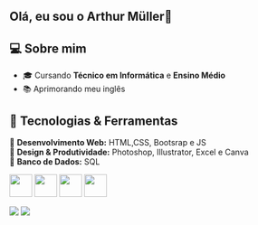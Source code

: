 ## Olá, eu sou o Arthur Müller👋

## 💻 Sobre mim  
- 🎓 Cursando **Técnico em Informática** e **Ensino Médio**  
- 📚 Aprimorando meu inglês  

## 🚀 Tecnologias & Ferramentas  
🔹 **Desenvolvimento Web:** HTML,CSS, Bootsrap e JS<br>
🔹 **Design & Produtividade:** Photoshop, Illustrator, Excel e Canva     
🔹 **Banco de Dados:** SQL  

<p align="left">
  <img src="https://cdn.jsdelivr.net/gh/devicons/devicon/icons/html5/html5-original.svg" width="40" height="40"/>
  <img src="https://cdn.jsdelivr.net/gh/devicons/devicon/icons/css3/css3-original.svg" width="40" height="40"/>
  <!--<img src="https://cdn.jsdelivr.net/gh/devicons/devicon/icons/javascript/javascript-original.svg" width="40" height="40"/>-->
  <img src="https://cdn.jsdelivr.net/gh/devicons/devicon/icons/photoshop/photoshop-line.svg" width="40" height="40"/>
 <img src="https://cdn.jsdelivr.net/gh/devicons/devicon@latest/icons/mysql/mysql-plain-wordmark.svg"  width="40" height="40"/>
</p>

<div>
  <a href="https://www.instagram.com/arthur_muller_g/"><img src="https://img.shields.io/badge/Instagram-E4405F?style=for-the-badge&logo=instagram&logoColor=white" target="_blanck"></a>
  <a href="https://www.linkedin.com/in/arthurmullerg"><img src="https://img.shields.io/badge/LinkedIn-0077B5?style=for-the-badge&logo=linkedin&logoColor=whit" target="_blanck"></a>

</div>

